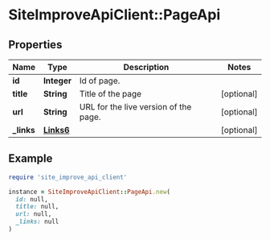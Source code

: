 # SiteImproveApiClient::PageApi

## Properties

| Name | Type | Description | Notes |
| ---- | ---- | ----------- | ----- |
| **id** | **Integer** | Id of page. |  |
| **title** | **String** | Title of the page | [optional] |
| **url** | **String** | URL for the live version of the page. | [optional] |
| **_links** | [**Links6**](Links6.md) |  | [optional] |

## Example

```ruby
require 'site_improve_api_client'

instance = SiteImproveApiClient::PageApi.new(
  id: null,
  title: null,
  url: null,
  _links: null
)
```


